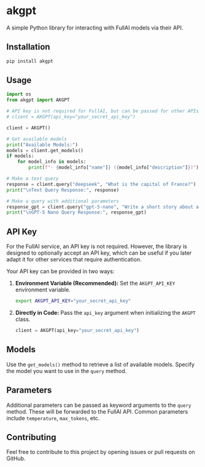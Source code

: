# akgpt

A simple Python library for interacting with FullAI models via their API.

## Installation

```bash
pip install akgpt
```

## Usage

```python
import os
from akgpt import AKGPT

# API key is not required for FullAI, but can be passed for other APIs if needed
# client = AKGPT(api_key="your_secret_api_key")

client = AKGPT()

# Get available models
print("Available Models:")
models = client.get_models()
if models:
    for model_info in models:
        print(f"- {model_info["name"]} ({model_info["description"]})")

# Make a text query
response = client.query("deepseek", "What is the capital of France?")
print("\nText Query Response:", response)

# Make a query with additional parameters
response_gpt = client.query("gpt-5-nano", "Write a short story about a robot that learns to paint.", temperature=0.7, max_tokens=150)
print("\nGPT-5 Nano Query Response:", response_gpt)
```

## API Key

For the FullAI service, an API key is not required. However, the library is designed to optionally accept an API key, which can be useful if you later adapt it for other services that require authentication.

Your API key can be provided in two ways:

1.  **Environment Variable (Recommended):** Set the `AKGPT_API_KEY` environment variable.
    ```bash
    export AKGPT_API_KEY="your_secret_api_key"
    ```
2.  **Directly in Code:** Pass the `api_key` argument when initializing the `AKGPT` class.
    ```python
    client = AKGPT(api_key="your_secret_api_key")
    ```

## Models

Use the `get_models()` method to retrieve a list of available models. Specify the model you want to use in the `query` method.

## Parameters

Additional parameters can be passed as keyword arguments to the `query` method. These will be forwarded to the FullAI API. Common parameters include `temperature`, `max_tokens`, etc.

## Contributing

Feel free to contribute to this project by opening issues or pull requests on GitHub.


